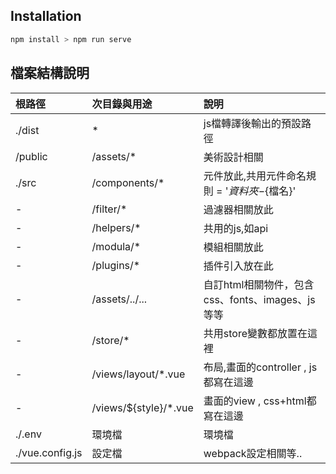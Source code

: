 ## Installation

 

```bash
npm install > npm run serve
```
## 檔案結構說明

根路徑           |    次目錄與用途       |    說明
:---            |   :---              |   :---
./dist          |   *           |   js檔轉譯後輸出的預設路徑
/public         |   /assets/*         | 美術設計相關
./src           |   /components/*   |   元件放此,共用元件命名規則 = '${資料夾}-${檔名}'
-               |   /filter/*    |   過濾器相關放此
-               |   /helpers/*    |   共用的js,如api
-               |   /modula/*   |   模組相關放此
-               |   /plugins/*   |   插件引入放在此
-               |   /assets/../...    |   自訂html相關物件，包含css、fonts、images、js等等
-               |   /store/*       |   共用store變數都放置在這裡
-               |   /views/layout/*.vue   |   布局,畫面的controller , js都寫在這邊
-               |   /views/${style}/*.vue    |   畫面的view , css+html都寫在這邊
./.env          |   環境檔           |   環境檔
./vue.config.js |   設定檔    |   webpack設定相關等..

